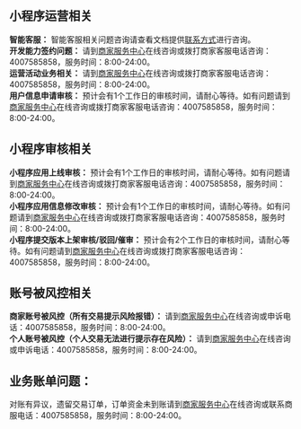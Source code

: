 ## 小程序运营相关
**智能客服：** 智能客服相关问题咨询请查看文档提供[联系方式](https://opendocs.alipay.com/b/03al9b)进行咨询。<br />
**开发能力签约问题：** 请到[商家服务中心](https://b.alipay.com/index2.htm)在线咨询或拨打商家客服电话咨询：4007585858，服务时间：8:00-24:00。<br />
**运营活动业务相关：** 请到[商家服务中心](https://b.alipay.com/index2.htm)在线咨询或拨打商家客服电话咨询：4007585858，服务时间：8:00-24:00。<br />
**用户信息申请审核：** 预计会有1个工作日的审核时间，请耐心等待。如有问题请到[商家服务中心](https://b.alipay.com/index2.htm)在线咨询或拨打商家客服电话咨询：4007585858，服务时间：8:00-24:00。

## 小程序审核相关
**小程序应用上线审核：** 预计会有1个工作日的审核时间，请耐心等待。如有问题请到[商家服务中心](https://b.alipay.com/index2.htm)在线咨询或拨打商家客服电话咨询：4007585858，服务时间：8:00-24:00。<br />
**小程序应用信息修改审核：** 预计会有1个工作日的审核时间，请耐心等待。如有问题请到[商家服务中心](https://b.alipay.com/index2.htm)在线咨询或拨打商家客服电话咨询：4007585858，服务时间：8:00-24:00。<br />
**小程序提交版本上架审核/驳回/催审：** 预计会有2个工作日的审核时间，请耐心等待。如有问题请到[商家服务中心](https://b.alipay.com/index2.htm)在线咨询或拨打商家客服电话咨询：4007585858，服务时间：8:00-24:00。

## 账号被风控相关
**商家账号被风控（所有交易提示风险报错）：** 请到[商家服务中心](https://b.alipay.com/index2.htm)在线咨询或申诉电话：4007585858，服务时间：8:00-24:00。<br />
**个人账号被风控（个人交易无法进行提示存在风险）：** 请到[商家服务中心](https://b.alipay.com/index2.htm)在线咨询或申诉电话：4007585858，服务时间：8:00-24:00。

## 业务账单问题：
对账有异议，遗留交易订单，订单资金未到账请到[商家服务中心](https://b.alipay.com/index2.htm)在线咨询或联系商服电话：4007585858，服务时间：8:00-24:00。<br />
